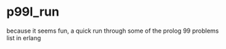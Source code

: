 # p99l_run
because it seems fun, a quick run through some of the prolog 99 problems list in erlang

